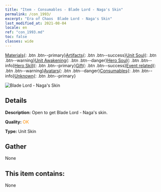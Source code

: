 ```yaml
---
title: "Item - Consumables - Blade Lord - Naga's Skin"
permalink: /con_1993/
excerpt: "Era of Chaos  Blade Lord - Naga's Skin"
last_modified_at: 2021-08-04
locale: en
ref: "con_1993.md"
toc: false
classes: wide
---
```

 [Materials](/Items/){: .btn .btn--primary}[Artifacts](/Items/Artifacts/){: .btn .btn--success}[Unit Soul](/Items/UnitSoul/){: .btn .btn--warning}[Unit Awakening](/Items/UnitAwakening/){: .btn .btn--danger}[Hero Soul](/Items/HeroSoul/){: .btn .btn--info}[Hero Skill](/Items/HeroSkill/){: .btn .btn--primary}[Gift](/Items/Gift/){: .btn .btn--success}[Event related](/Items/Events/){: .btn .btn--warning}[Avatars](/Items/Avatars/){: .btn .btn--danger}[Consumables](/Items/Consumables/){: .btn .btn--info}[Unknown](/Items/Unknown/){: .btn .btn--primary}

 ![Blade Lord - Naga's Skin](/images/u/ti_najia.jpg)

## Details
 **Description:** Open to get Blade Lord - Naga's skin.

 **Quality:** <span style="color: #FF8C00">OK</span>

 **Type:** Unit Skin

## Gather

  None

## This item contains:

  None

